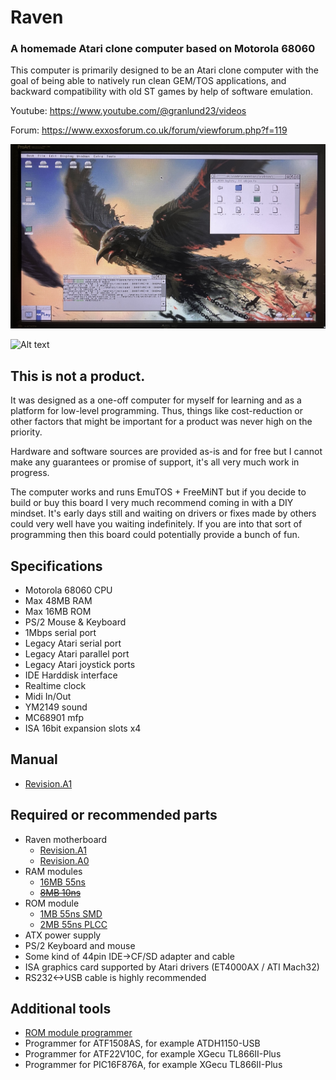# Raven
### A homemade Atari clone computer based on Motorola 68060
This computer is primarily designed to be an Atari clone computer with
the goal of being able to natively run clean GEM/TOS applications, and backward compatibility with old ST games by help of software emulation.

Youtube: https://www.youtube.com/@granlund23/videos

Forum: https://www.exxosforum.co.uk/forum/viewforum.php?f=119

![Alt text](hw/raven/a1/images/desktop.jpg?raw=true "")

![Alt text](hw/raven/a0/images/raven_a0.jpg?raw=true "")


## This is not a product.
It was designed as a one-off computer for myself for learning and as a platform for low-level programming. 
Thus, things like cost-reduction or other factors that might be important for a product was never high on the priority.

Hardware and software sources are provided as-is and for free but I cannot make any guarantees or promise of support, it's all very much work in progress.

The computer works and runs EmuTOS + FreeMiNT but if you decide to build or buy this board I very much recommend coming in with a DIY mindset.
It's early days still and waiting on drivers or fixes made by others could very well have you waiting indefinitely.
If you are into that sort of programming then this board could potentially provide a bunch of fun.


## Specifications
- Motorola 68060 CPU
- Max 48MB RAM
- Max 16MB ROM
- PS/2 Mouse & Keyboard
- 1Mbps serial port
- Legacy Atari serial port
- Legacy Atari parallel port
- Legacy Atari joystick ports
- IDE Harddisk interface
- Realtime clock
- Midi In/Out
- YM2149 sound
- MC68901 mfp
- ISA 16bit expansion slots x4

## Manual
- [Revision.A1](doc/manual_a1.pdf)

## Required or recommended parts
- Raven motherboard
    - [Revision.A1](hw/raven/a1/)
    - [Revision.A0](hw/raven/a0/)
- RAM modules
    - [16MB 55ns](hw/simm/ram_16M55/)
    - ~~[8MB 10ns](hw/simm/ram_8M10/)~~
- ROM module
    - [1MB 55ns SMD](hw/simm/rom_1M55_SMD/)
    - [2MB 55ns PLCC](hw/simm/rom_2M55_PLCC/)
- ATX power supply
- PS/2 Keyboard and mouse
- Some kind of 44pin IDE->CF/SD adapter and cable
- ISA graphics card supported by Atari drivers (ET4000AX / ATI Mach32)
- RS232<->USB cable is highly recommended

## Additional tools
- [ROM module programmer](hw/simm/programmer/)
- Programmer for ATF1508AS, for example ATDH1150-USB
- Programmer for ATF22V10C, for example XGecu TL866II-Plus
- Programmer for PIC16F876A, for example XGecu TL866II-Plus

